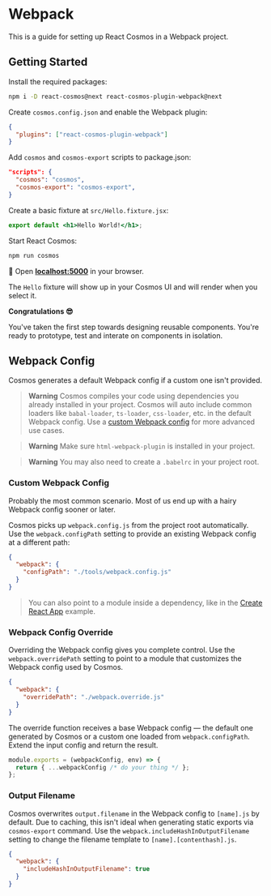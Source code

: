 # Webpack

This is a guide for setting up React Cosmos in a Webpack project.

## Getting Started

Install the required packages:

```bash npm2yarn
npm i -D react-cosmos@next react-cosmos-plugin-webpack@next
```

Create `cosmos.config.json` and enable the Webpack plugin:

```json
{
  "plugins": ["react-cosmos-plugin-webpack"]
}
```

Add `cosmos` and `cosmos-export` scripts to package.json:

```json
"scripts": {
  "cosmos": "cosmos",
  "cosmos-export": "cosmos-export",
}
```

Create a basic fixture at `src/Hello.fixture.jsx`:

```jsx
export default <h1>Hello World!</h1>;
```

Start React Cosmos:

```bash
npm run cosmos
```

🚀 Open **[localhost:5000](http://localhost:5000)** in your browser.

The `Hello` fixture will show up in your Cosmos UI and will render when you select it.

**Congratulations 😎**

You've taken the first step towards designing reusable components. You're ready to prototype, test and interate on components in isolation.

## Webpack Config

Cosmos generates a default Webpack config if a custom one isn't provided.

> **Warning** Cosmos compiles your code using dependencies you already installed in your project. Cosmos will auto include common loaders like `babal-loader`, `ts-loader`, `css-loader`, etc. in the default Webpack config. Use a [custom Webpack config](#custom-webpack-config) for more advanced use cases.

> **Warning** Make sure `html-webpack-plugin` is installed in your project.

> **Warning** You may also need to create a `.babelrc` in your project root.

### Custom Webpack Config

Probably the most common scenario. Most of us end up with a hairy Webpack config sooner or later.

Cosmos picks up `webpack.config.js` from the project root automatically. Use the `webpack.configPath` setting to provide an existing Webpack config at a different path:

```json
{
  "webpack": {
    "configPath": "./tools/webpack.config.js"
  }
}
```

> You can also point to a module inside a dependency, like in the [Create React App](create-react-app.md) example.

### Webpack Config Override

Overriding the Webpack config gives you complete control. Use the `webpack.overridePath` setting to point to a module that customizes the Webpack config used by Cosmos.

```json
{
  "webpack": {
    "overridePath": "./webpack.override.js"
  }
}
```

The override function receives a base Webpack config — the default one generated by Cosmos or a custom one loaded from `webpack.configPath`. Extend the input config and return the result.

```js filename="webpack.override.js"
module.exports = (webpackConfig, env) => {
  return { ...webpackConfig /* do your thing */ };
};
```

### Output Filename

Cosmos overwrites `output.filename` in the Webpack config to `[name].js` by default. Due to caching, this isn't ideal when generating static exports via `cosmos-export` command. Use the `webpack.includeHashInOutputFilename` setting to change the filename template to `[name].[contenthash].js`.

```json
{
  "webpack": {
    "includeHashInOutputFilename": true
  }
}
```

